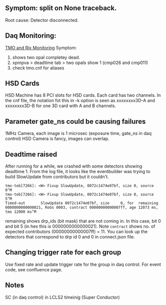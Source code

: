## Symptom: split on None traceback. 
Root cause: Detector disconnected. 


## Daq Monitoring:  
[TMO and Rix Monitoring](https://confluence.slac.stanford.edu/display/LCLSIIData/psdaq#psdaq-DAQMonitoring)
Symptom: 
1. shows two opal completey dead. 
2. xpmpva > deadtime tab > two opals show 1 (cmp026 and cmp011)
3. check tmo.cnf for aliases 

## HSD Cards
HSD Machine has 8 PCI slots for HSD cards. Each card has two channels. In the cnf file, the notation fot this in -k option is seen as xxxxxxxx3D-A and xxxxxxxx3D-B for one 3D card with A and B channels.

## Parameter gate_ns could be causing failures
1MHz Camera, each image is 1 microsec (exposure time, gate_ns in daq control)
HSD Camera is fancy, images can overlap. 

## Deadtime raised 
After running for a while, we crashed with some detectors showing deadtime 1. From the log file, it looks like the eventbuilder was trying to build SlowUpdate from contributors but it couldn't.
```
tmo-teb[7266]: <W> Fixup SlowUpdate, 0072c1474e07bf, size 0, source 0^M
tmo-teb[7266]: <W> Fixup SlowUpdate, 0072c1474e07bf, size 0, source 5^M
Timed-out       SlowUpdate 0072c1474e07bf, size     0, for  remaining 0000000000000021, RoGs 0003, contract 00000000000007ff, age 12073 ms, tmo 12000 ms^M
```

remaining shows drp_ids (bit mask) that are not coming in. In this case, bit 0 and bit 5 (in hex this is 0000000000000021). Note `contract` shows no. of expected contributors (00000000000007ff) = 11. You can look up the detectors that correspond to drp id 0 and 0 in connect.json file.

## Changing trigger rate for each group
Use fixed rate and update trigger rate for the group in daq control. For event code, see confluence page. 

## Notes
SC (in daq control) in LCLS2 timeinig (Super Conductor)
